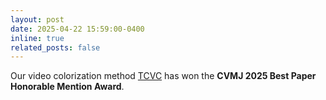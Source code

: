 ```yaml
---
layout: post
date: 2025-04-22 15:59:00-0400
inline: true
related_posts: false
---
```


Our video colorization method [TCVC](https://github.com/lyh-18/TCVC-Temporally-Consistent-Video-Colorization) has won the **CVMJ 2025 Best Paper Honorable Mention Award**.